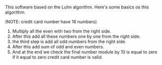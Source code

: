 This software based on the Luhn algorithm. Here's some basics os this algorithm.

(NOTE: credit card number have 16 numbers)
1) Multiply all the even with two from the right side.
2) After this add all these numbers one by one from the right side.
3) the third step is add all odd numbers from the right side.
4) After this add sum of odd and even numbers.
5) And at the end we check the final number module by 10 is equal to zero if it equal to zero credit card number is valid.
